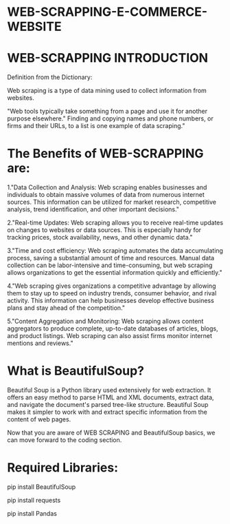 # WEB-SCRAPPING-E-COMMERCE-WEBSITE


# WEB-SCRAPPING INTRODUCTION
Definition from the Dictionary:

Web scraping is a type of data mining used to collect information from websites.

"Web tools typically take something from a page and use it for another purpose elsewhere." Finding and copying names and phone numbers, or firms and their URLs, to a list is one example of data scraping."

# The Benefits of WEB-SCRAPPING are:

1."Data Collection and Analysis: Web scraping enables businesses and individuals to obtain massive volumes of data from numerous internet sources. This information can be utilized for market research, competitive analysis, trend identification, and other important decisions."

2."Real-time Updates: Web scraping allows you to receive real-time updates on changes to websites or data sources. This is especially handy for tracking prices, stock availability, news, and other dynamic data."

3."Time and cost efficiency: Web scraping automates the data accumulating process, saving a substantial amount of time and resources. Manual data collection can be labor-intensive and time-consuming, but web scraping allows organizations to get the essential information quickly and efficiently."

4."Web scraping gives organizations a competitive advantage by allowing them to stay up to speed on industry trends, consumer behavior, and rival activity. This information can help businesses develop effective business plans and stay ahead of the competition."

5."Content Aggregation and Monitoring: Web scraping allows content aggregators to produce complete, up-to-date databases of articles, blogs, and product listings. Web scraping can also assist firms monitor internet mentions and reviews."


# What is BeautifulSoup?
Beautiful Soup is a Python library used extensively for web extraction. It offers an easy method to parse HTML and XML documents, extract data, and navigate the document's parsed tree-like structure. Beautiful Soup makes it simpler to work with and extract specific information from the content of web pages.


Now that you are aware of WEB SCRAPING and BeautifulSoup basics, we can move forward to the coding section.

# Required Libraries:
pip install BeautifulSoup

pip install requests

pip install Pandas



